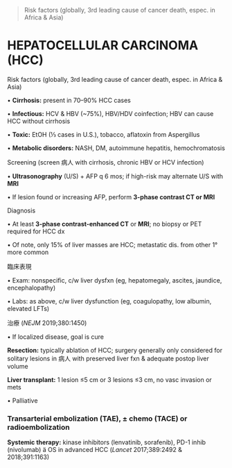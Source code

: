 

> Risk factors (globally, 3rd leading cause of cancer death, espec. in Africa & Asia)


# HEPATOCELLULAR CARCINOMA (HCC)

Risk factors (globally, 3rd leading cause of cancer death, espec. in Africa & Asia)

• **Cirrhosis:** present in 70–90% HCC cases

• **Infectious:** HCV & HBV (~75%), HBV/HDV coinfection; HBV can cause HCC without cirrhosis

• **Toxic:** EtOH (⅓ cases in U.S.), tobacco, aflatoxin from Aspergillus

• **Metabolic disorders:** NASH, DM, autoimmune hepatitis, hemochromatosis

Screening (screen 病人 with cirrhosis, chronic HBV or HCV infection)

• **Ultrasonography** (U/S) + AFP q 6 mos; if high-risk may alternate U/S with **MRI**

• If lesion found or increasing AFP, perform **3-phase contrast CT or MRI**

Diagnosis

• At least **3-phase contrast-enhanced CT** or **MRI**; no biopsy or PET required for HCC dx

• Of note, only 15% of liver masses are HCC; metastatic dis. from other 1° more common

臨床表現

• Exam: nonspecific, c/w liver dysfxn (eg, hepatomegaly, ascites, jaundice, encephalopathy)

• Labs: as above, c/w liver dysfunction (eg, coagulopathy, low albumin, elevated LFTs)

治療 (_NEJM_ 2019;380:1450)

• If localized disease, goal is cure

**Resection:** typically ablation of HCC; surgery generally only considered for solitary lesions in 病人 with preserved liver fxn & adequate postop liver volume

**Liver transplant:** 1 lesion ≤5 cm or 3 lesions ≤3 cm, no vasc invasion or mets

• Palliative

### Transarterial embolization (TAE), ± chemo (TACE) or radioembolization

**Systemic therapy:** kinase inhibitors (lenvatinib, sorafenib), PD-1 inhib (nivolumab) ä OS in advanced HCC (_Lancet_ 2017;389:2492 & 2018;391:1163)

